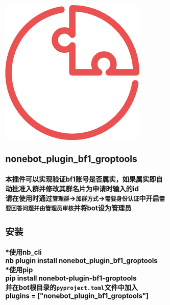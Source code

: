 [![](/nbp_logo.png)](https://v2.nonebot.dev/)
# **nonebot_plugin_bf1_groptools**
本插件可以实现验证bf1账号是否属实，如果属实即自动批准入群并修改其群名片为申请时输入的id  
请在使用时通过`管理群`->`加群方式`->`需要身份认证`中开启`需要回答问题并由管理员审核`并将bot设为管理员
---
# 安装
*使用nb_cli  
    nb plugin install nonebot_plugin_bf1_groptools  
*使用pip  
    pip install nonebot-plugin-bf1-groptools  
并在bot根目录的`pyproject.toml`文件中加入  
    plugins = ["nonebot_plugin_bf1_groptools"]  
---



